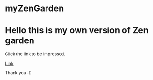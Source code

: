 # myZenGarden

<h1>Hello this is my own version of Zen garden</h1>

Click the link to be impressed.

[Link](https://ksr247.github.io/myZenGarden/)


Thank you :D
